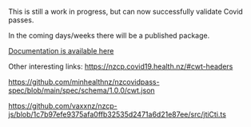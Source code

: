 This is still a work in progress, but can now successfully validate Covid passes.

In the coming days/weeks there will be a published package.

[Documentation is available here](https://goodie01.github.io/nzcp4j/)

Other interesting links:
https://nzcp.covid19.health.nz/#cwt-headers

https://github.com/minhealthnz/nzcovidpass-spec/blob/main/spec/schema/1.0.0/cwt.json

https://github.com/vaxxnz/nzcp-js/blob/1c7b97efe9375afa0ffb32535d2471a6d21e87ee/src/jtiCti.ts